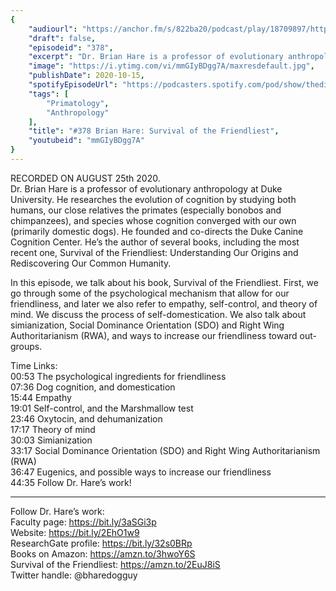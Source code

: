 ```yaml
---
{
	"audiourl": "https://anchor.fm/s/822ba20/podcast/play/18709897/https%3A%2F%2Fd3ctxlq1ktw2nl.cloudfront.net%2Fstaging%2F2020-7-28%2Fb89d7ad3-4151-4fea-54e8-7fb40685667b.m4a",
	"draft": false,
	"episodeid": "378",
	"excerpt": "Dr. Brian Hare is a professor of evolutionary anthropology at Duke University. He researches the evolution of cognition by studying both humans, our close relatives the primates (especially bonobos and chimpanzees), and species whose cognition converged with our own (primarily domestic dogs). He founded and co-directs the Duke Canine Cognition Center. He’s the author of several books, including the most recent one, Survival of the Friendliest: Understanding Our Origins and Rediscovering Our Common Humanity.",
	"image": "https://i.ytimg.com/vi/mmGIyBDgg7A/maxresdefault.jpg",
	"publishDate": 2020-10-15,
	"spotifyEpisodeUrl": "https://podcasters.spotify.com/pod/show/thedissenter/episodes/378-Brian-Hare-Survival-of-the-Friendliest-eipfu9",
	"tags": [
		"Primatology",
		"Anthropology"
	],
	"title": "#378 Brian Hare: Survival of the Friendliest",
	"youtubeid": "mmGIyBDgg7A"
}
---
```

RECORDED ON AUGUST 25th 2020.  
Dr. Brian Hare is a professor of evolutionary anthropology at Duke University. He researches the evolution of cognition by studying both humans, our close relatives the primates (especially bonobos and chimpanzees), and species whose cognition converged with our own (primarily domestic dogs). He founded and co-directs the Duke Canine Cognition Center. He’s the author of several books, including the most recent one, Survival of the Friendliest: Understanding Our Origins and Rediscovering Our Common Humanity.

In this episode, we talk about his book, Survival of the Friendliest. First, we go through some of the psychological mechanism that allow for our friendliness, and later we also refer to empathy, self-control, and theory of mind. We discuss the process of self-domestication. We also talk about simianization, Social Dominance Orientation (SDO) and Right Wing Authoritarianism (RWA), and ways to increase our friendliness toward out-groups.

Time Links:  
<time>00:53</time> The psychological ingredients for friendliness  
<time>07:36</time> Dog cognition, and domestication  
<time>15:44</time> Empathy  
<time>19:01</time> Self-control, and the Marshmallow test  
<time>23:46</time> Oxytocin, and dehumanization  
<time>17:17</time> Theory of mind  
<time>30:03</time> Simianization  
<time>33:17</time> Social Dominance Orientation (SDO) and Right Wing Authoritarianism (RWA)  
<time>36:47</time> Eugenics, and possible ways to increase our friendliness   
<time>44:35</time> Follow Dr. Hare’s work!

---

Follow Dr. Hare’s work:  
Faculty page: https://bit.ly/3aSGi3p  
Website: https://bit.ly/2EhO1w9  
ResearchGate profile: https://bit.ly/32s0BRp  
Books on Amazon: https://amzn.to/3hwoY6S  
Survival of the Friendliest: https://amzn.to/2EuJ8iS  
Twitter handle: @bharedogguy
